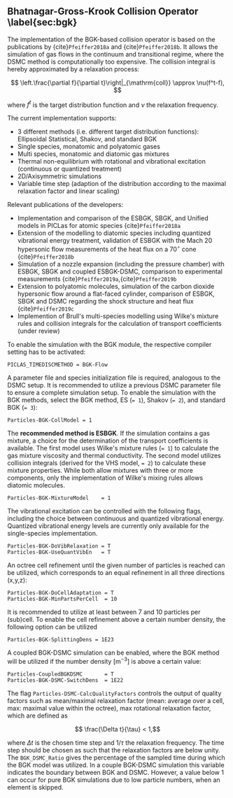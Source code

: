 ## Bhatnagar-Gross-Krook Collision Operator \label{sec:bgk}

The implementation of the BGK-based collision operator is based on the publications by {cite}`Pfeiffer2018a` and {cite}`Pfeiffer2018b`. It allows the simulation of gas flows in the continuum and transitional regime, where the DSMC method is computationally too expensive. The collision integral is hereby approximated by a relaxation process:

$$ \left.\frac{\partial f}{\partial t}\right|_{\mathrm{coll}} \approx \nu(f^t-f), $$

where $f^t$ is the target distribution function and $\nu$ the relaxation frequency.

The current implementation supports:

- 3 different methods (i.e. different target distribution functions): Ellipsoidal Statistical, Shakov, and standard BGK
- Single species, monatomic and polyatomic gases
- Multi species, monatomic and diatomic gas mixtures
- Thermal non-equilibrium with rotational and vibrational excitation (continuous or quantized treatment)
- 2D/Axisymmetric simulations
- Variable time step (adaption of the distribution according to the maximal relaxation factor and linear scaling)

Relevant publications of the developers:

- Implementation and comparison of the ESBGK, SBGK, and Unified models in PICLas for atomic species {cite}`Pfeiffer2018a`
- Extension of the modelling to diatomic species including quantized vibrational energy treatment, validation of ESBGK with the Mach 20 hypersonic flow measurements of the heat flux on a $70^\circ$ cone {cite}`Pfeiffer2018b`
- Simulation of a nozzle expansion (including the pressure chamber) with ESBGK, SBGK and coupled ESBGK-DSMC, comparison to experimental measurements {cite}`Pfeiffer2019a`,{cite}`Pfeiffer2019b`
- Extension to polyatomic molecules, simulation of the carbon dioxide hypersonic flow around a flat-faced cylinder, comparison of ESBGK, SBGK and DSMC regarding the shock structure and heat flux {cite}`Pfeiffer2019c`
- Implemention of Brull's multi-species modelling using Wilke's mixture rules and collision integrals for the calculation of transport coefficients (under review)

To enable the simulation with the BGK module, the respective compiler setting has to be activated:

    PICLAS_TIMEDISCMETHOD = BGK-Flow

A parameter file and species initialization file is required, analogous to the DSMC setup. It is recommended to utilize a previous DSMC parameter file to ensure a complete simulation setup. To enable the simulation with the BGK methods, select the BGK method, ES (`= 1`), Shakov (`= 2`), and standard BGK (`= 3`):

    Particles-BGK-CollModel = 1

The **recommended method is ESBGK**. If the simulation contains a gas mixture, a choice for the determination of the transport coefficients is available. The first model uses Wilke's mixture rules (`= 1`) to calculate the gas mixture viscosity and thermal conductivity. The second model utilizes collision integrals (derived for the VHS model, `= 2`) to calculate these mixture properties. While both allow mixtures with three or more components, only the implementation of Wilke's mixing rules allows diatomic molecules.

    Particles-BGK-MixtureModel    = 1

The vibrational excitation can be controlled with the following flags, including the choice between continuous and quantized vibrational energy. Quantized vibrational energy levels are currently only available for the single-species implementation.

    Particles-BGK-DoVibRelaxation = T
    Particles-BGK-UseQuantVibEn   = T

An octree cell refinement until the given number of particles is reached can be utilized, which corresponds to an equal refinement in all three directions (x,y,z):

    Particles-BGK-DoCellAdaptation = T
    Particles-BGK-MinPartsPerCell  = 10

It is recommended to utilize at least between 7 and 10 particles per (sub)cell. To enable the cell refinement above a certain number density, the following option can be utilized

    Particles-BGK-SplittingDens = 1E23

A coupled BGK-DSMC simulation can be enabled, where the BGK method will be utilized if the number density $[\text{m}^{-3}]$ is above a certain value:

    Particles-CoupledBGKDSMC       = T
    Particles-BGK-DSMC-SwitchDens  = 1E22

The flag `Particles-DSMC-CalcQualityFactors` controls the output of quality factors such as mean/maximal relaxation factor (mean: average over a cell, max: maximal value within the octree), max rotational relaxation factor, which are defined as

$$ \frac{\Delta t}{\tau} < 1,$$

where $\Delta t$ is the chosen time step and $1/\tau$ the relaxation frequency. The time step should be chosen as such that the relaxation factors are below unity. The `BGK_DSMC_Ratio` gives the percentage of the sampled time during which the BGK model was utilized. In a couple BGK-DSMC simulation this variable indicates the boundary between BGK and DSMC. However, a value below 1 can occur for pure BGK simulations due to low particle numbers, when an element is skipped.

<!-- An option is available to utilize a moving average for the variables used in the calculation of the relaxation frequency:

    Particles-BGK-MovingAverage = T

The purpose is to increase the sample size for steady gas flows. An extension of this feature to account for unsteady flows is to limit the moving average to the last $N$ number of iterations, where the first value of the array is deleted and the most current value is added at the end of the list:

    Particles-BGK-MovingAverageLength = 100

Although this feature was tested with a hypersonic flow around a $70^\circ$ blunted cone and a nozzle expansion, a clear advantage could not be observed, however, it might reduce the statistical noise for other application cases. -->

